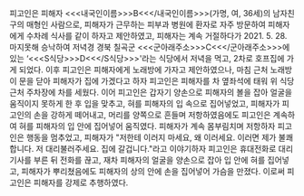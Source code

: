 피고인은 피해자 <<<내국인이름>>>B<<</내국인이름>>>(가명, 여, 36세)의 남자친구의 매형인 사람으로, 피해자가 근무하는 피부과 병원에 환자로 자주 방문하여 피해자에게 수차례 식사를 같이 하자고 제안하였고, 피해자는 계속 거절하다가 2021. 5. 28. 마지못해 승낙하여 저녁경 경북 칠곡군 <<<군아래주소>>>C<<</군아래주소>>>에 있는 ‘<<<S식당>>>D<<</S식당>>>'라는 식당에서 저녁을 먹고, 2차로 호프집에 가게 되었다.
이후 피고인은 피해자에게 노래방에 가자고 제안하였으나, 마침 근처 노래방이 문을 닫아 피해자가 집에 가겠다고 하자 피고인은 피해자를 차 옆좌석에 태워 위 식당 근처 주차장에 차를 세웠다.
이어 피고인은 갑자기 양손으로 피해자의 볼을 잡아 얼굴을 움직이지 못하게 한 후 입을 맞추고, 혀를 피해자의 입 속으로 집어넣었고, 피해자가 피고인의 손을 강하게 떼어내고, 머리를 양쪽으로 흔들며 저항하였음에도 피고인은 계속하여 혀를 피해자의 입 안에 집어넣어 움직였다. 피해자가 계속 몸부림치며 저항하자 피고인은 행동을 멈추었고, 피해자가 "저한테 이러지 마세요, 왜 이러세요. 이러면 제가 불쾌합니다. 저 대리불러주세요. 집에 갈겁니다."라고 이야기하자 피고인은 휴대전화로 대리기사를 부른 뒤 전화를 끊고, 재차 피해자의 얼굴을 양손으로 잡아 입 안에 혀를 집어넣고, 피해자가 뿌리쳤음에도 피해자의 상의 안에 손을 집어넣어 가슴을 만졌다.
이로써 피고인은 피해자를 강제로 추행하였다.